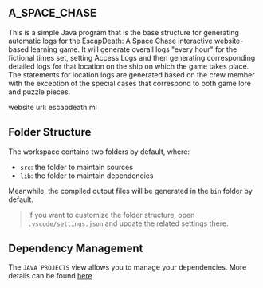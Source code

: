 ## A_SPACE_CHASE 

This is a simple Java program that is the base structure for generating automatic logs for the EscapDeath: A Space Chase interactive website-based learning game. It will generate overall logs "every hour" for the fictional times set, setting Access Logs and then generating corresponding detailed logs for that location on the ship on which the game takes place. The statements for location logs are generated based on the crew member with the exception of the special cases that correspond to both game lore and puzzle pieces. 

website url: escapdeath.ml 

## Folder Structure

The workspace contains two folders by default, where:

- `src`: the folder to maintain sources
- `lib`: the folder to maintain dependencies

Meanwhile, the compiled output files will be generated in the `bin` folder by default.

> If you want to customize the folder structure, open `.vscode/settings.json` and update the related settings there.

## Dependency Management

The `JAVA PROJECTS` view allows you to manage your dependencies. More details can be found [here](https://github.com/microsoft/vscode-java-dependency#manage-dependencies).
